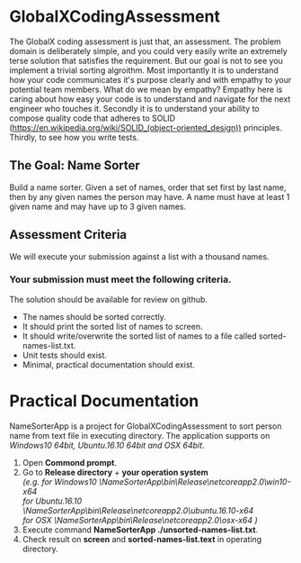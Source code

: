 # GlobalXCodingAssessment
The GlobalX coding assessment is just that, an assessment. The problem domain is deliberately simple, and you could very
easily write an extremely terse solution that satisfies the requirement. But our goal is not to see you implement a trivial sorting
algroithm. Most importantly it is to understand how your code communicates it's purpose clearly and with empathy to your
potential team members. What do we mean by empathy? Empathy here is caring about how easy your code is to understand
and navigate for the next engineer who touches it. Secondly it is to understand your ability to compose quality code that
adheres to SOLID (https://en.wikipedia.org/wiki/SOLID_(object-oriented_design)) principles. Thirdly, to see how you write
tests.

## The Goal: Name Sorter
Build a name sorter. Given a set of names, order that set first by last name, then by any given names the person may have. A
name must have at least 1 given name and may have up to 3 given names.

## Assessment Criteria
We will execute your submission against a list with a thousand names.
### Your submission must meet the following criteria.
The solution should be available for review on github.
- The names should be sorted correctly.
- It should print the sorted list of names to screen.
- It should write/overwrite the sorted list of names to a file called sorted-names-list.txt.
- Unit tests should exist.
- Minimal, practical documentation should exist.

# Practical Documentation
NameSorterApp is a project for GlobalXCodingAssessment to sort person name from text file in executing directory. The application supports on <i>Windows10 64bit, Ubuntu.16.10 64bit and OSX 64bit</i>.

1) Open <B>Commond prompt</B>.
2) Go to <B>Release directory</B> + <B>your operation system</B> </br>
  <i>(e.g. for Windows10 \NameSorterApp\bin\Release\netcoreapp2.0\win10-x64</br>
  for Ubuntu.16.10 \NameSorterApp\bin\Release\netcoreapp2.0\ubuntu.16.10-x64</br>
  for OSX \NameSorterApp\bin\Release\netcoreapp2.0\osx-x64
  )</i>
3) Execute command <B>NameSorterApp ./unsorted-names-list.txt</B>.
4) Check result on <B>screen</B> and <B>sorted-names-list.text</B> in operating directory.
